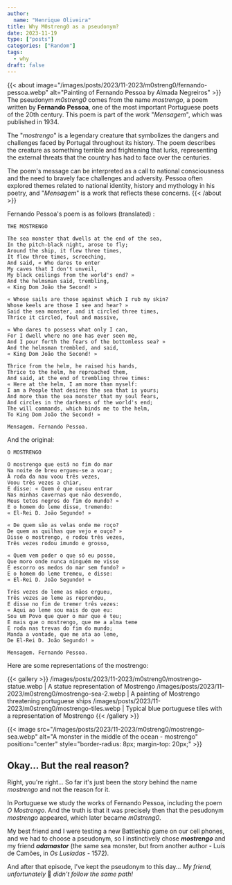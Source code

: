 ```yaml
---
author: 
  name: "Henrique Oliveira"
title: Why M0streng0 as a pseudonym?
date: 2023-11-19
type: ["posts"]
categories: ["Random"]
tags:
  - why
draft: false
---
```

{{< about image="/images/posts/2023/11-2023/m0streng0/fernando-pessoa.webp" alt="Painting of Fernando Pessoa by Almada Negreiros" >}}
The pseudonym _m0streng0_ comes from the name _mostrengo_, a poem written by **Fernando Pessoa**, one of the most important Portuguese poets of the 20th century. This poem is part of the work "_Mensagem_", which was published in 1934.

The "_mostrengo_" is a legendary creature that symbolizes the dangers and challenges faced by Portugal throughout its history. The poem describes the creature as something terrible and frightening that lurks, representing the external threats that the country has had to face over the centuries.

The poem's message can be interpreted as a call to national consciousness and the need to bravely face challenges and adversity. Pessoa often explored themes related to national identity, history and mythology in his poetry, and "_Mensagem_" is a work that reflects these concerns.
{{< /about >}}

Fernando Pessoa's poem is as follows (translated) :
```
THE MOSTRENGO

The sea monster that dwells at the end of the sea,
In the pitch-black night, arose to fly;
Around the ship, it flew three times,
It flew three times, screeching,
And said, « Who dares to enter
My caves that I don't unveil,
My black ceilings from the world's end? »
And the helmsman said, trembling,
« King Dom João the Second! »

« Whose sails are those against which I rub my skin?
Whose keels are those I see and hear? »
Said the sea monster, and it circled three times,
Thrice it circled, foul and massive,

« Who dares to possess what only I can,
For I dwell where no one has ever seen me,
And I pour forth the fears of the bottomless sea? »
And the helmsman trembled, and said,
« King Dom João the Second! »

Thrice from the helm, he raised his hands,
Thrice to the helm, he reproached them,
And said, at the end of trembling three times:
« Here at the helm, I am more than myself:
I am a People that desires the sea that is yours;
And more than the sea monster that my soul fears,
And circles in the darkness of the world's end;
The will commands, which binds me to the helm,
To King Dom João the Second! »

Mensagem. Fernando Pessoa.
```

And the original:
```
O MOSTRENGO

O mostrengo que está no fim do mar
Na noite de breu ergueu-se a voar;
À roda da nau voou três vezes,
Voou três vezes a chiar,
E disse: « Quem é que ousou entrar
Nas minhas cavernas que não desvendo,
Meus tetos negros do fim do mundo? »
E o homem do leme disse, tremendo:
« El-Rei D. João Segundo! »

« De quem são as velas onde me roço?
De quem as quilhas que vejo e ouço? »
Disse o mostrengo, e rodou três vezes,
Três vezes rodou imundo e grosso,

« Quem vem poder o que só eu posso,
Que moro onde nunca ninguém me visse
E escorro os medos do mar sem fundo? »
E o homem do leme tremeu, e disse:
« El-Rei D. João Segundo! »

Três vezes do leme as mãos ergueu,
Três vezes ao leme as reprendeu,
E disse no fim de tremer três vezes:
« Aqui ao leme sou mais do que eu:
Sou um Povo que quer o mar que é teu;
E mais que o mostrengo, que me a alma teme
E roda nas trevas do fim do mundo;
Manda a vontade, que me ata ao leme,
De El-Rei D. João Segundo! »

Mensagem. Fernando Pessoa.
```

Here are some representations of the mostrengo:

{{< gallery >}}
/images/posts/2023/11-2023/m0streng0/mostrengo-statue.webp | A statue representation of Mostrengo
/images/posts/2023/11-2023/m0streng0/mostrengo-sea-2.webp | A painting of Mostrengo threatening portuguese ships
/images/posts/2023/11-2023/m0streng0/mostrengo-tiles.webp | Typical blue portuguese tiles with a representation of Mostrengo
{{< /gallery >}}

{{< image src="/images/posts/2023/11-2023/m0streng0/mostrengo-sea.webp" alt="A monster in the middle of the ocean - mostrengo" position="center" style="border-radius: 8px; margin-top: 20px;" >}}

## Okay... But the real reason?

Right, you're right... So far it's just been the story behind the name _mostrengo_ and not the reason for it.

In Portuguese we study the works of Fernando Pessoa, including the poem _O Mostrengo_. And the truth is that it was precisely then that the pesudonym _mostrengo_ appeared, which later became _m0streng0_.

My best friend and I were testing a new Battleship game on our cell phones, and we had to choose a pseudonym, so I instinctively chose **_mostrengo_** and my friend **_adamastor_** (the same sea monster, but from another author - Luís de Camões, in _Os Lusíadas_ - 1572).

And after that episode, I've kept the pseudonym to this day... _My friend, unfortunately_ :rofl:  _didn't follow the same path!_